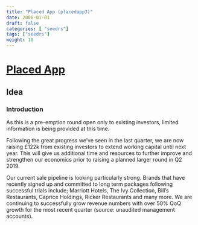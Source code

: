 ```yaml
---
title: "Placed App (placedapp3)"
date: 2006-01-01
draft: false
categories: [ "seedrs"]
tags: ["seedrs"]
weight: 10
---
```


# [Placed App](https://www.seedrs.com/placedapp3)

## Idea

### Introduction

As this is a pre-emption round open only to existing investors, limited information is being provided at this time.

Following the great progress we’ve seen in the last quarter, we are now raising £122k from existing investors to extend working capital until next year. This will give us additional time and resources to further improve and strengthen our economics prior to raising a planned larger round in Q2 2019.

Our current sale pipeline is looking particularly strong. Brands that have recently signed up and committed to long term packages following successful trials include; Marriott Hotels, The Ivy Collection, Bill’s Restaurants, Caprice Holdings, Ricker Restaurants and many more. We are continuing to successfully grow revenue numbers with over 50% QoQ growth for the most recent quarter (source: unaudited management accounts).

